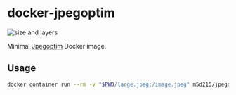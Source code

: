 # docker-jpegoptim

![size and layers](https://images.microbadger.com/badges/image/m5d215/jpegoptim.svg)

Minimal [Jpegoptim](https://github.com/tjko/jpegoptim) Docker image.

## Usage

```sh
docker container run --rm -v "$PWD/large.jpeg:/image.jpeg" m5d215/jpegoptim:latest /image.jpeg
```

